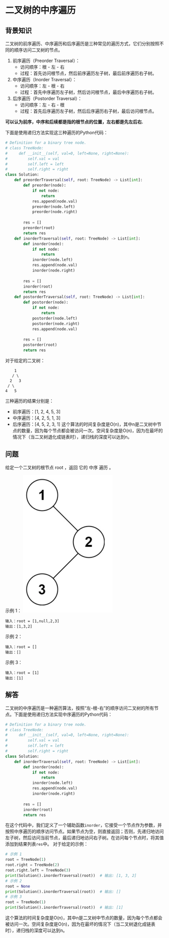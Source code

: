 # 二叉树的中序遍历
## 背景知识
二叉树的前序遍历、中序遍历和后序遍历是三种常见的遍历方式，它们分别按照不同的顺序访问二叉树的节点。

1. 前序遍历（Preorder Traversal）：
   - 访问顺序：根 - 左 - 右
   - 过程：首先访问根节点，然后前序遍历左子树，最后前序遍历右子树。
2. 中序遍历（Inorder Traversal）：
   - 访问顺序：左 - 根 - 右
   - 过程：首先中序遍历左子树，然后访问根节点，最后中序遍历右子树。
3. 后序遍历（Postorder Traversal）：
   - 访问顺序：左 - 右 - 根
   - 过程：首先后序遍历左子树，然后后序遍历右子树，最后访问根节点。

**可以认为前序，中序和后续都是指的根节点的位置，左右都是先左后右.**

下面是使用递归方法实现这三种遍历的Python代码：
```python
# Definition for a binary tree node.
# class TreeNode:
#     def __init__(self, val=0, left=None, right=None):
#         self.val = val
#         self.left = left
#         self.right = right
class Solution:
    def preorderTraversal(self, root: TreeNode) -> List[int]:
        def preorder(node):
            if not node:
                return
            res.append(node.val)
            preorder(node.left)
            preorder(node.right)

        res = []
        preorder(root)
        return res
    def inorderTraversal(self, root: TreeNode) -> List[int]:
        def inorder(node):
            if not node:
                return
            inorder(node.left)
            res.append(node.val)
            inorder(node.right)

        res = []
        inorder(root)
        return res
    def postorderTraversal(self, root: TreeNode) -> List[int]:
        def postorder(node):
            if not node:
                return
            postorder(node.left)
            postorder(node.right)
            res.append(node.val)

        res = []
        postorder(root)
        return res
```
对于给定的二叉树：
```
    1
   / \
  2   3
 / \
4   5
```
三种遍历的结果分别是：
- 前序遍历：[1, 2, 4, 5, 3]
- 中序遍历：[4, 2, 5, 1, 3]
- 后序遍历：[4, 5, 2, 3, 1]
这个算法的时间复杂度是O(n)，其中n是二叉树中节点的数量，因为每个节点都会被访问一次。空间复杂度是O(n)，因为在最坏的情况下（当二叉树退化成链表时），递归栈的深度可以达到n。

## 问题
给定一个二叉树的根节点 root ，返回 它的 中序 遍历 。



示例 1：
![F%i](pic/二叉树的中序遍历.png)
```
输入：root = [1,null,2,3]
输出：[1,3,2]
```
示例 2：
```
输入：root = []
输出：[]
```
示例 3：
```
输入：root = [1]
输出：[1]
```
## 解答
二叉树的中序遍历是一种遍历算法，按照“左-根-右”的顺序访问二叉树的所有节点。下面是使用递归方法实现中序遍历的Python代码：
```python
# Definition for a binary tree node.
# class TreeNode:
#     def __init__(self, val=0, left=None, right=None):
#         self.val = val
#         self.left = left
#         self.right = right
class Solution:
    def inorderTraversal(self, root: TreeNode) -> List[int]:
        def inorder(node):
            if not node:
                return
            inorder(node.left)
            res.append(node.val)
            inorder(node.right)

        res = []
        inorder(root)
        return res
```
在这个代码中，我们定义了一个辅助函数`inorder`，它接受一个节点作为参数，并按照中序遍历的顺序访问节点。如果节点为空，则直接返回；否则，先递归地访问左子树，然后访问当前节点，最后递归地访问右子树。在访问每个节点时，将其值添加到结果列表`res`中。
对于给定的示例：
```python
# 示例 1
root = TreeNode(1)
root.right = TreeNode(2)
root.right.left = TreeNode(3)
print(Solution().inorderTraversal(root))  # 输出: [1, 3, 2]
# 示例 2
root = None
print(Solution().inorderTraversal(root))  # 输出: []
# 示例 3
root = TreeNode(1)
print(Solution().inorderTraversal(root))  # 输出: [1]
```
这个算法的时间复杂度是O(n)，其中n是二叉树中节点的数量，因为每个节点都会被访问一次。空间复杂度是O(n)，因为在最坏的情况下（当二叉树退化成链表时），递归栈的深度可以达到n。

